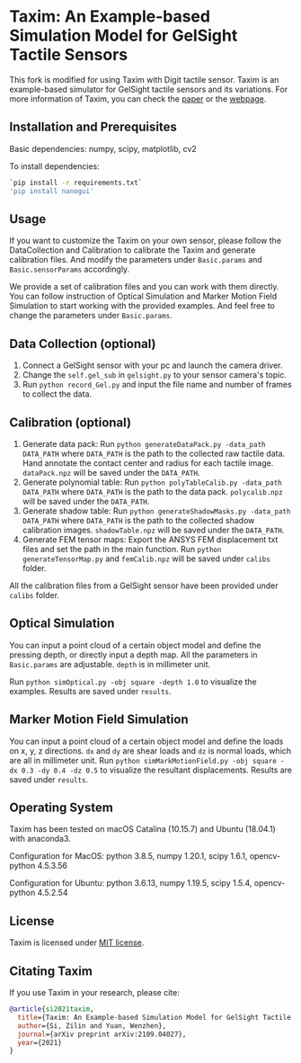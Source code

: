 # Taxim: An Example-based Simulation Model for GelSight Tactile Sensors
This fork is modified for using Taxim with Digit tactile sensor. 
Taxim is an example-based simulator for GelSight tactile sensors and its variations. For more information of Taxim, you can check the [paper](https://arxiv.org/abs/2109.04027) or the [webpage](https://labs.ri.cmu.edu/robotouch/taxim-simulation/).

## Installation and Prerequisites
Basic dependencies: numpy, scipy, matplotlib, cv2

To install dependencies: 
```bash
`pip install -r requirements.txt` 
'pip install nanogui'
```
## Usage
If you want to customize the Taxim on your own sensor, please follow the DataCollection and Calibration to calibrate the Taxim and generate calibration files. And modify the parameters under `Basic.params` and `Basic.sensorParams` accordingly.

We provide a set of calibration files and you can work with them directly. You can follow instruction of Optical Simulation and Marker Motion Field Simulation to start working with the provided examples. And feel free to change the parameters under `Basic.params`.

## Data Collection (optional)
1. Connect a GelSight sensor with your pc and launch the camera driver.
2. Change the `self.gel_sub` in `gelsight.py` to your sensor camera's topic.
3. Run `python record_Gel.py` and input the file name and number of frames to collect the data.

## Calibration (optional)
1. Generate data pack: Run `python generateDataPack.py -data_path DATA_PATH` where `DATA_PATH` is the path to the collected raw tactile data. Hand annotate the contact center and radius for each tactile image. `dataPack.npz` will be saved under the `DATA_PATH`.
2. Generate polynomial table: Run `python polyTableCalib.py -data_path DATA_PATH` where `DATA_PATH` is the path to the data pack. `polycalib.npz` will be saved under the `DATA_PATH`.
3. Generate shadow table: Run `python generateShadowMasks.py -data_path DATA_PATH` where `DATA_PATH` is the path to the collected shadow calibration images. `shadowTable.npz` will be saved under the `DATA_PATH`.
4. Generate FEM tensor maps: Export the ANSYS FEM displacement txt files and set the path in the main function. Run `python generateTensorMap.py` and `femCalib.npz` will be saved under `calibs` folder.

All the calibration files from a GelSight sensor have been provided under `calibs` folder.

## Optical Simulation
You can input a point cloud of a certain object model and define the pressing depth, or directly input a depth map. All the parameters in `Basic.params` are adjustable. `depth` is in millimeter unit.

Run `python simOptical.py -obj square -depth 1.0` to visualize the examples. Results are saved under `results`.


## Marker Motion Field Simulation
You can input a point cloud of a certain object model and define the loads on x, y, z directions. `dx` and `dy` are shear loads and `dz` is normal loads, which are all in millimeter unit.
Run `python simMarkMotionField.py -obj square -dx 0.3 -dy 0.4 -dz 0.5` to visualize the resultant displacements. Results are saved under `results`.

## Operating System
Taxim has been tested on macOS Catalina (10.15.7) and Ubuntu (18.04.1) with anaconda3.

Configuration for MacOS:
python 3.8.5,
numpy  1.20.1,
scipy  1.6.1,
opencv-python 4.5.3.56

Configuration for Ubuntu:
python 3.6.13,
numpy 1.19.5,
scipy 1.5.4,
opencv-python 4.5.2.54


## License
Taxim is licensed under [MIT license](LICENSE).

## Citating Taxim
If you use Taxim in your research, please cite:
```BibTeX
@article{si2021taxim,
  title={Taxim: An Example-based Simulation Model for GelSight Tactile Sensors},
  author={Si, Zilin and Yuan, Wenzhen},
  journal={arXiv preprint arXiv:2109.04027},
  year={2021}
}
```


